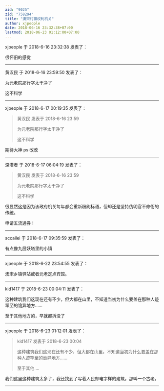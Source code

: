 ```yaml
---
aid: "9025"
zid: "758294"
title: "澳宋村镇权利机关"
author: xjpeople
date: 2018-06-16 23:32:38+07:00
lastmod: 2018-06-23 01:12:00+07:00
---
```


xjpeople 于 2018-6-16 23:32:38 发表了：

很怀旧的感觉

---

黄汉民 于 2018-6-16 23:59:50 发表了：

为元老院那行字太干净了

这不科学

---

xjpeople 于 2018-6-17 00:19:35 发表了：

> 黄汉民 发表于 2018-6-16 23:59
>
> 为元老院那行字太干净了
>
> 这不科学

期待大神 ps 改改

---

深潜者 于 2018-6-17 06:04:19 发表了：

> 黄汉民 发表于 2018-6-16 23:59
>
> 为元老院那行字太干净了
>
> 这不科学

很显然这是因为该政府机关每年都会重新粉刷标语，但却还是坚持伪明官不修衙的传统。

申请五流通券！

---

sccailei 于 2018-6-17 09:35:59 发表了：

有点像九层妖塔里的小镇

---

xjpeople 于 2018-6-22 23:54:55 发表了：

澳宋乡镇驿站或者元老定点宾馆。

---

kid1417 于 2018-6-23 00:04:11 发表了：

这种建筑我们这现在还有不少，但大都在山里，不知道当初为什么要盖在那种人迹罕至的诡异地方……

至于其他地方的，早就都拆没了

---

xjpeople 于 2018-6-23 01:12:01 发表了：

> kid1417 发表于 2018-6-23 00:04
>
> 这种建筑我们这现在还有不少，但大都在山里，不知道当初为什么要盖在那种人迹罕至的诡异地方……
>
> 至于其他 ...

我们这里这种建筑太多了，我还找到了写着人民邮电字样的建筑，那叫一个古老。

---
